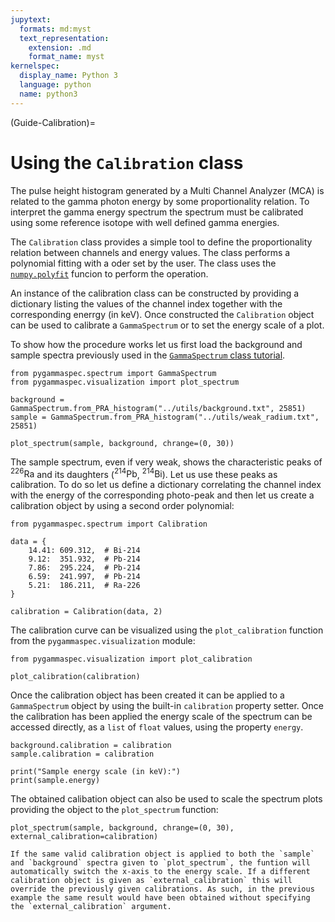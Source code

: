 ```yaml
---
jupytext:
  formats: md:myst
  text_representation:
    extension: .md
    format_name: myst
kernelspec:
  display_name: Python 3
  language: python
  name: python3
---
```


(Guide-Calibration)=
# Using the `Calibration` class
The pulse height histogram generated by a Multi Channel Analyzer (MCA) is related to the gamma photon energy by some proportionality relation. To interpret the gamma energy spectrum the spectrum must be calibrated using some reference isotope with well defined gamma energies.

The `Calibration` class provides a simple tool to define the proportionality relation between channels and energy values. The class performs a polynomial fitting with a oder set by the user. The class uses the [`numpy.polyfit`](https://numpy.org/doc/stable/reference/generated/numpy.polyfit.html) funcion to perform the operation.

An instance of the calibration class can be constructed by providing a dictionary listing the values of the channel index together with the corresponding enerrgy (in $\text{keV}$). Once constructed the `Calibration` object can be used to calibrate a `GammaSpectrum` or to set the energy scale of a plot.

To show how the procedure works let us first load the background and sample spectra previously used in the [`GammaSpectrum` class tutorial](Guide-Spectrum).

```{code-cell} python
from pygammaspec.spectrum import GammaSpectrum
from pygammaspec.visualization import plot_spectrum

background = GammaSpectrum.from_PRA_histogram("../utils/background.txt", 25851)
sample = GammaSpectrum.from_PRA_histogram("../utils/weak_radium.txt", 25851)

plot_spectrum(sample, background, chrange=(0, 30))
```

The sample spectrum, even if very weak, shows the characteristic peaks of $^{226}\text{Ra}$ and its daughters ($^{214}\text{Pb}$, $^{214}\text{Bi}$). Let us use these peaks as calibration. To do so let us define a dictionary correlating the channel index with the energy of the corresponding photo-peak and then let us create a calibration object by using a second order polynomial:

```{code-cell} python
from pygammaspec.spectrum import Calibration

data = {
    14.41: 609.312,  # Bi-214
    9.12:  351.932,  # Pb-214
    7.86:  295.224,  # Pb-214
    6.59:  241.997,  # Pb-214
    5.21:  186.211,  # Ra-226
}

calibration = Calibration(data, 2)
```

The calibration curve can be visualized using the `plot_calibration` function from the `pygammaspec.visualization` module:

```{code-cell} python
from pygammaspec.visualization import plot_calibration

plot_calibration(calibration)
```

Once the calibration object has been created it can be applied to a `GammaSpectrum` object by using the built-in `calibration` property setter. Once the calibration has been applied the energy scale of the spectrum can be accessed directly, as a `list` of `float` values, using the property `energy`.

```{code-cell} python
background.calibration = calibration
sample.calibration = calibration

print("Sample energy scale (in keV):")
print(sample.energy)
```

The obtained calibation object can also be used to scale the spectrum plots providing the object to the `plot_spectrum` function:

```{code-cell} python
plot_spectrum(sample, background, chrange=(0, 30), external_calibration=calibration)
```

```{tip}
If the same valid calibration object is applied to both the `sample` and `background` spectra given to `plot_spectrum`, the funtion will automatically switch the x-axis to the energy scale. If a different calibration object is given as `external_calibration` this will override the previously given calibrations. As such, in the previous example the same result would have been obtained without specifying the `external_calibration` argument.
```
